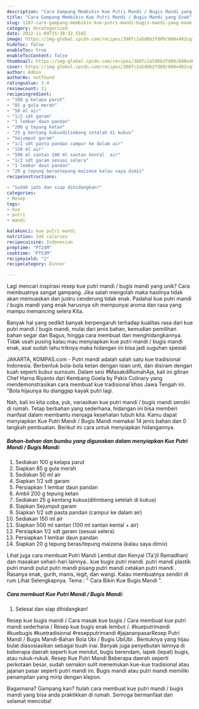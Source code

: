 ```yaml
---
description: "Cara Gampang Membikin Kue Putri Mandi / Bugis Mandi yang Enak"
title: "Cara Gampang Membikin Kue Putri Mandi / Bugis Mandi yang Enak"
slug: 1187-cara-gampang-membikin-kue-putri-mandi-bugis-mandi-yang-enak
category: Uncategorized
date: 2022-11-04T15:38:32.559Z
image: https://img-global.cpcdn.com/recipes/388fc2a5d6b2fd09/680x482cq70/kue-putri-mandi-bugis-mandi-foto-resep-utama.jpg
hideToc: false
enableToc: true
enableTocContent: false
thumbnail: https://img-global.cpcdn.com/recipes/388fc2a5d6b2fd09/680x482cq70/kue-putri-mandi-bugis-mandi-foto-resep-utama.jpg
cover: https://img-global.cpcdn.com/recipes/388fc2a5d6b2fd09/680x482cq70/kue-putri-mandi-bugis-mandi-foto-resep-utama.jpg
author: Admin
authorAv: notfound
ratingvalue: 3.4
reviewcount: 11
recipeingredient:
- "100 g kelapa parut"
- "85 g gula merah"
- "50 ml air"
- "1/2 sdt garam"
- "1 lembar daun pandan"
- "200 g tepung ketan"
- "25 g kentang kukusditimbang setelah di kukus"
- "Sejumput garam"
- "1/2 sdt pasta pandan campur ke dalam air"
- "150 ml air"
- "500 ml santan 100 ml santan kental  air"
- "1/2 sdt garam sesuai selera"
- "1 lembar daun pandan"
- "20 g tepung berastepung maizena kalau saya dimix"
recipeinstructions:

- "Sudah jadi dan siap dihidangkan!"
categories:
- Resep
tags:
- kue
- putri
- mandi

katakunci: kue putri mandi 
nutrition: 144 calories
recipecuisine: Indonesian
preptime: "PT24M"
cooktime: "PT53M"
recipeyield: "2"
recipecategory: Dinner

---
```





Lagi mencari inspirasi resep kue putri mandi / bugis mandi yang unik? Cara membuatnya sangat gampang. Jika salah mengolah maka hasilnya tidak akan memuaskan dan justru cenderung tidak enak. Padahal kue putri mandi / bugis mandi yang enak harusnya sih mempunyai aroma dan rasa yang mampu memancing selera Kita.





Banyak hal yang sedikit banyak berpengaruh terhadap kualitas rasa dari kue putri mandi / bugis mandi, mulai dari jenis bahan, kemudian pemilihan bahan segar dan Bagus, hingga cara membuat dan menghidangkannya. Tidak usah pusing kalau mau menyiapkan kue putri mandi / bugis mandi enak,      asal sudah tahu triknya maka hidangan ini bisa jadi suguhan spesial.














JAKARTA, KOMPAS.com - Putri mandi adalah salah satu kue tradisional Indonesia. Berbentuk bola-bola ketan dengan isian unti, dan disiram dengan kuah seperti bubur sumsum. Dalam sesi #MasakdiRumahAja, kali ini giliran Chef Harna Riyanto dari Kembang Goela by Pakis Culinary yang mendemonstrasikan cara membuat kue tradisional khas Jawa Tengah ini. &#34;Bola hijaunya itu dianggap kayak putri lagi.






Nah, kali ini kita coba, yuk, variasikan kue putri mandi / bugis mandi sendiri di rumah. Tetap berbahan yang sederhana, hidangan ini bisa memberi manfaat dalam membantu menjaga kesehatan tubuh kita. Kamu dapat menyiapkan Kue Putri Mandi / Bugis Mandi memakai 14 jenis bahan dan 0 langkah pembuatan. Berikut ini cara untuk menyiapkan hidangannya.

<!--inarticleads1-->

##### Bahan-bahan dan bumbu yang digunakan dalam menyiapkan Kue Putri Mandi / Bugis Mandi:

1. Sediakan 100 g kelapa parut
1. Siapkan 85 g gula merah
1. Sediakan 50 ml air
1. Siapkan 1/2 sdt garam
1. Persiapkan 1 lembar daun pandan
1. Ambil 200 g tepung ketan
1. Sediakan 25 g kentang kukus(ditimbang setelah di kukus)
1. Siapkan Sejumput garam
1. Siapkan 1/2 sdt pasta pandan (campur ke dalam air)
1. Sediakan 150 ml air
1. Siapkan 500 ml santan (100 ml santan kental + air)
1. Persiapkan 1/2 sdt garam (sesuai selera)
1. Persiapkan 1 lembar daun pandan
1. Siapkan 20 g tepung beras/tepung maizena (kalau saya dimix)


Lihat juga cara membuat Putri Mandi Lembut dan Kenyal (Ta&#39;jil Ramadhan) dan masakan sehari-hari lainnya.. kue bugis putri mandi. putri mandi plastik putri mandi pulut putri mandi pisang putri mandi cetakan putri mandi . Rasanya enak, gurih, manis, legit, dan wangi. Kalau membuatnya sendiri di rum Lihat Selengkapnya. Tema : &#34; Cara Bikin Kue Bugis Mandi &#34;. 

<!--inarticleads2-->

##### Cara membuat Kue Putri Mandi / Bugis Mandi:


1. Selesai dan siap dihidangkan!

Resep kue bugis mandi / Cara masak kue bugis / Cara membuat kue putri mandi sederhana / Resep kue bugis enak lembut /. #kueputrimandi #kuebugis #kuetradisional #resepputrimandi #jajananpasarResep Putri Mandi / Bugis Mandi-Bahan Bola Ubi / Bugis UbiUbi . Bentuknya yang hijau bulat diasosiasikan sebagai buah inai. Banyak juga penyebutan lainnya di beberapa daerah seperti kue mendut, bugis berendam, lapek (lepat) bugis, atau rukuk-rukuk. Resep Kue Putri Mandi Beberapa daerah seperti perkotaan besar, sudah semakin sulit menemukan kue-kue tradisional atau jajanan pasar seperti putri mandi ini. Bugis mandi atau putri mandi memiliki penampilan yang mirip dengan klepon. 

Bagaimana? Gampang kan? Itulah cara membuat kue putri mandi / bugis mandi yang bisa anda praktikkan di rumah. Semoga bermanfaat dan selamat mencoba!
